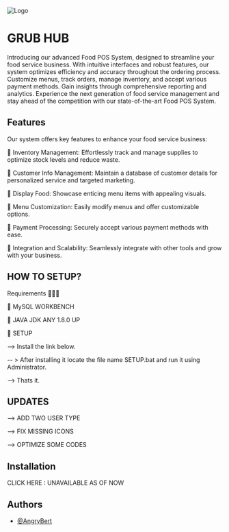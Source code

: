 
![Logo](https://uploads-ssl.webflow.com/62aae3a2134cd27204efacc7/62b46100adfdfbc7326c7211_3957701.jpeg)




# GRUB HUB

Introducing our advanced Food POS System, designed to streamline your food service business. With intuitive interfaces and robust features, our system optimizes efficiency and accuracy throughout the ordering process. Customize menus, track orders, manage inventory, and accept various payment methods. Gain insights through comprehensive reporting and analytics. Experience the next generation of food service management and stay ahead of the competition with our state-of-the-art Food POS System.


## Features

Our system offers key features to enhance your food service business:

🫰 Inventory Management: Effortlessly track and manage supplies to optimize stock levels and reduce waste.

🫰 Customer Info Management: Maintain a database of customer details for personalized service and targeted marketing.

🫰 Display Food: Showcase enticing menu items with appealing visuals.

🫰 Menu Customization: Easily modify menus and offer customizable options.

🫰 Payment Processing: Securely accept various payment methods with ease.

🫰 Integration and Scalability: Seamlessly integrate with other tools and grow with your business.
## HOW TO SETUP?

Requirements 👨🏻‍💻

📁 MySQL WORKBENCH

📁 JAVA JDK ANY 1.8.0 UP


🫱 SETUP

--> Install the link below.

-- > After installing it locate the file name SETUP.bat
and run it using Administrator.

--> Thats it.


## UPDATES 
--> ADD TWO USER TYPE

--> FIX MISSING ICONS

--> OPTIMIZE SOME CODES



## Installation

CLICK HERE : 
UNAVAILABLE AS OF NOW


    
## Authors

- [@AngryBert](https://github.com/AngryBert09)

